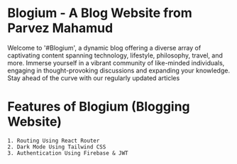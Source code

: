 # Blogium - A Blog Website from Parvez Mahamud

Welcome to '#Blogium', a dynamic blog offering a diverse array of captivating content spanning technology, lifestyle, philosophy, travel, and more. Immerse yourself in a vibrant community of like-minded individuals, engaging in thought-provoking discussions and expanding your knowledge. Stay ahead of the curve with our regularly updated articles


# Features of Blogium (Blogging Website)
    1. Routing Using React Router
    2. Dark Mode Using Tailwind CSS
    3. Authentication Using Firebase & JWT